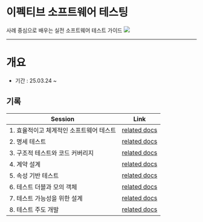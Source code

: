 # 이펙티브 소프트웨어 테스팅

사례 중심으로 배우는 실전 소프트웨어 테스트 가이드
![](https://i.imgur.com/UdWFwWu.png)

---
# 개요
- 기간 : 25.03.24 ~


## 기록
| **Session**             | **Link**                                                       |
| ----------------------- | -------------------------------------------------------------- |
| 1. 효율적이고 체계적인 소프트웨어 테스트 | [related docs](🧪-Test/effective-software-testing/chapter1.md) |
| 2. 명세 테스트               | [related docs](🧪-Test/effective-software-testing/chapter2.md) |
| 3. 구조적 테스트와 코드 커버리지     | [related docs](🧪-Test/effective-software-testing/chapter3.md) |
| 4. 계약 설계                | [related docs](🧪-Test/effective-software-testing/chapter4.md) |
| 5. 속성 기반 테스트            | [related docs](🧪-Test/effective-software-testing/chapter5.md) |
| 6. 테스트 더블과 모의 객체        | [related docs](🧪-Test/effective-software-testing/chapter6.md) |
| 7. 테스트 가능성을 위한 설계       | [related docs](🧪-Test/effective-software-testing/chapter7.md) |
| 8. 테스트 주도 개발            | [related docs](🧪-Test/effective-software-testing/chapter8.md) |
